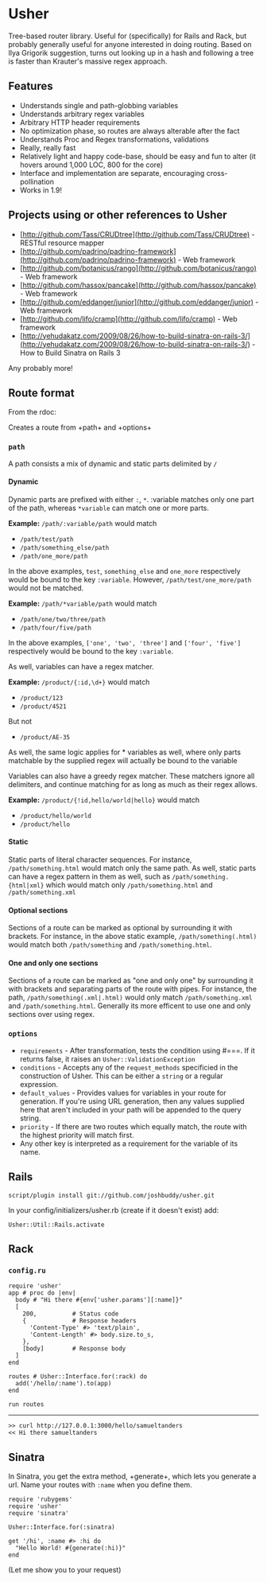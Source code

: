 # Usher

Tree-based router library. Useful for (specifically) for Rails and Rack, but probably generally useful for anyone interested in doing routing. Based on Ilya Grigorik suggestion, turns out looking up in a hash and following a tree is faster than Krauter's massive regex approach.

## Features

* Understands single and path-globbing variables
* Understands arbitrary regex variables
* Arbitrary HTTP header requirements
* No optimization phase, so routes are always alterable after the fact
* Understands Proc and Regex transformations, validations
* Really, really fast
* Relatively light and happy code-base, should be easy and fun to alter (it hovers around 1,000 LOC, 800 for the core)
* Interface and implementation are separate, encouraging cross-pollination
* Works in 1.9!

## Projects using or other references to Usher

* [http://github.com/Tass/CRUDtree](http://github.com/Tass/CRUDtree) - RESTful resource mapper
* [http://github.com/padrino/padrino-framework](http://github.com/padrino/padrino-framework) - Web framework
* [http://github.com/botanicus/rango](http://github.com/botanicus/rango) - Web framework
* [http://github.com/hassox/pancake](http://github.com/hassox/pancake) - Web framework
* [http://github.com/eddanger/junior](http://github.com/eddanger/junior) - Web framework
* [http://github.com/lifo/cramp](http://github.com/lifo/cramp) - Web framework
* [http://yehudakatz.com/2009/08/26/how-to-build-sinatra-on-rails-3/](http://yehudakatz.com/2009/08/26/how-to-build-sinatra-on-rails-3/) - How to Build Sinatra on Rails 3

Any probably more!

## Route format

From the rdoc:

Creates a route from +path+ and +options+

### `path`
A path consists a mix of dynamic and static parts delimited by `/`

#### Dynamic
Dynamic parts are prefixed with either `:`, `*`.  :variable matches only one part of the path, whereas `*variable` can match one or
more parts.

<b>Example:</b>
`/path/:variable/path` would match

* `/path/test/path`
* `/path/something_else/path`
* `/path/one_more/path`

In the above examples, `test`, `something_else` and `one_more` respectively would be bound to the key `:variable`.
However, `/path/test/one_more/path` would not be matched.

<b>Example:</b>
`/path/*variable/path` would match

* `/path/one/two/three/path`
* `/path/four/five/path`

In the above examples, `['one', 'two', 'three']` and `['four', 'five']` respectively would be bound to the key `:variable`.

As well, variables can have a regex matcher.

<b>Example:</b>
`/product/{:id,\d+}` would match

* `/product/123`
* `/product/4521`

But not
* `/product/AE-35`

As well, the same logic applies for * variables as well, where only parts matchable by the supplied regex will
actually be bound to the variable

Variables can also have a greedy regex matcher. These matchers ignore all delimiters, and continue matching for as long as much as their
regex allows.

<b>Example:</b>
`/product/{!id,hello/world|hello}` would match

* `/product/hello/world`
* `/product/hello`


#### Static

Static parts of literal character sequences. For instance, `/path/something.html` would match only the same path.
As well, static parts can have a regex pattern in them as well, such as `/path/something.{html|xml}` which would match only
`/path/something.html` and `/path/something.xml`

#### Optional sections

Sections of a route can be marked as optional by surrounding it with brackets. For instance, in the above static example, `/path/something(.html)` would match both `/path/something` and `/path/something.html`.

#### One and only one sections

Sections of a route can be marked as "one and only one" by surrounding it with brackets and separating parts of the route with pipes.
For instance, the path, `/path/something(.xml|.html)` would only match `/path/something.xml` and
`/path/something.html`. Generally its more efficent to use one and only sections over using regex.

### `options`
* `requirements` - After transformation, tests the condition using #===. If it returns false, it raises an `Usher::ValidationException`
* `conditions` - Accepts any of the `request_methods` specificied in the construction of Usher. This can be either a `string` or a regular expression.
* `default_values` - Provides values for variables in your route for generation. If you're using URL generation, then any values supplied here that aren't included in your path will be appended to the query string.
* `priority` - If there are two routes which equally match, the route with the highest priority will match first.
* Any other key is interpreted as a requirement for the variable of its name.

## Rails

    script/plugin install git://github.com/joshbuddy/usher.git

In your config/initializers/usher.rb (create if it doesn't exist) add:

    Usher::Util::Rails.activate

## Rack

### `config.ru`

    require 'usher'
    app # proc do |env|
      body # "Hi there #{env['usher.params'][:name]}"
      [
        200,          # Status code
        {             # Response headers
          'Content-Type' #> 'text/plain',
          'Content-Length' #> body.size.to_s,
        },
        [body]        # Response body
      ]
    end
   
    routes # Usher::Interface.for(:rack) do
      add('/hello/:name').to(app)
    end
   
    run routes

------------

    >> curl http://127.0.0.1:3000/hello/samueltanders
    << Hi there samueltanders


## Sinatra

In Sinatra, you get the extra method, +generate+, which lets you generate a url. Name your routes with `:name` when you define them.

    require 'rubygems'
    require 'usher'
    require 'sinatra'
    
    Usher::Interface.for(:sinatra)
    
    get '/hi', :name #> :hi do
      "Hello World! #{generate(:hi)}"
    end

(Let me show you to your request)
